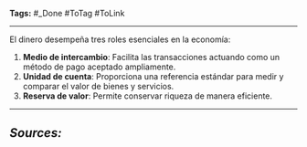 **Tags:** #_Done 
#ToTag #ToLink 
- - -
El dinero desempeña tres roles esenciales en la economía:
1. **Medio de intercambio**: Facilita las transacciones actuando como un método de pago aceptado ampliamente. 
2. **Unidad de cuenta**: Proporciona una referencia estándar para medir y comparar el valor de bienes y servicios. 
3. **Reserva de valor**: Permite conservar riqueza de manera eficiente. 
- - - 
## ***Sources:***